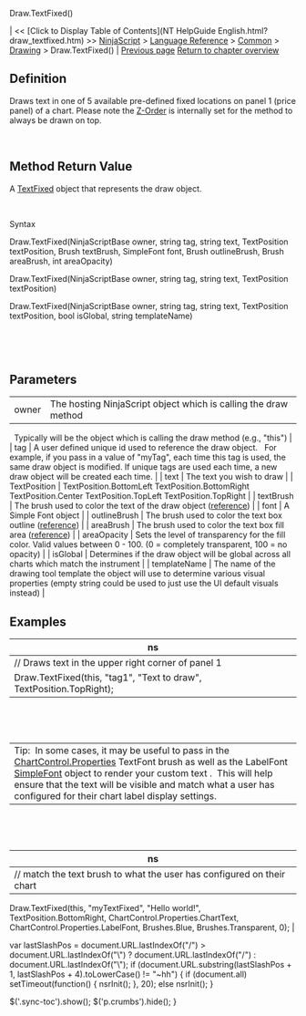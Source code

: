 ﻿










 


Draw.TextFixed()







| &lt;&lt; [Click to Display Table of Contents](NT HelpGuide English.html?draw_textfixed.htm) &gt;&gt;
 [NinjaScript](ninjascript.htm) &gt; [Language Reference](language_reference_wip.htm) &gt; [Common](common.htm) &gt; [Drawing](drawing.htm) &gt;
Draw.TextFixed() | [Previous page](text.htm)
[Return to chapter overview](drawing.htm)










Definition
----------


Draws text in one of 5 available pre-defined fixed locations on panel 1 (price panel) of a chart. Please note the [Z-Order](zordertype.htm) is internally set for the method to always be drawn on top.


 


Method Return Value
-------------------


A [TextFixed](textfixed.htm) object that represents the draw object.


 


Syntax


Draw.TextFixed(NinjaScriptBase owner, string tag, string text, TextPosition textPosition, Brush textBrush, SimpleFont font, Brush outlineBrush, Brush areaBrush, int areaOpacity)  

Draw.TextFixed(NinjaScriptBase owner, string tag, string text, TextPosition textPosition)  

Draw.TextFixed(NinjaScriptBase owner, string tag, string text, TextPosition textPosition, bool isGlobal, string templateName)


 


 


Parameters
----------




|  |  |
| --- | --- |
| owner | The hosting NinjaScript object which is calling the draw method
 
Typically will be the object which is calling the draw method (e.g., "this") |
| tag | A user defined unique id used to reference the draw object. 
 
For example, if you pass in a value of "myTag", each time this tag is used, the same draw object is modified. If unique tags are used each time, a new draw object will be created each time. |
| text | The text you wish to draw |
| TextPosition | TextPosition.BottomLeft
TextPosition.BottomRight
TextPosition.Center
TextPosition.TopLeft
TextPosition.TopRight |
| textBrush | The brush used to color the text of the draw object ([reference](https://msdn.microsoft.com/en-us/library/system.windows.media.brushes%28v=vs.110%29.aspx)) |
| font | A Simple Font object |
| outlineBrush | The brush used to color the text box outline ([reference](http://msdn.microsoft.com/en-us/library/system.drawing.color_members(v=vs.90).aspx)) |
| areaBrush | The brush used to color the text box fill area ([reference](http://msdn.microsoft.com/en-us/library/system.drawing.color_members(v=vs.90).aspx)) |
| areaOpacity | Sets the level of transparency for the fill color. Valid values between 0 - 100. (0 = completely transparent, 100 = no opacity) |
| isGlobal | Determines if the draw object will be global across all charts which match the instrument |
| templateName | The name of the drawing tool template the object will use to determine various visual properties (empty string could be used to just use the UI default visuals instead) |





Examples
--------




| ns |
| --- |
| // Draws text in the upper right corner of panel 1
Draw.TextFixed(this, "tag1", "Text to draw", TextPosition.TopRight); |



 


 




|  |
| --- |
| Tip:  In some cases, it may be useful to pass in the [ChartControl.Properties](chartcontrol_properties.htm) TextFont brush as well as the LabelFont [SimpleFont](simplefont_class.htm) object to render your custom text .  This will help ensure that the text will be visible and match what a user has configured for their chart label display settings. |



 


 




| ns |
| --- |
| // match the text brush to what the user has configured on their chart         
Draw.TextFixed(this, "myTextFixed", "Hello world!", TextPosition.BottomRight, ChartControl.Properties.ChartText, 
   ChartControl.Properties.LabelFont, Brushes.Blue, Brushes.Transparent, 0); |






 
 var lastSlashPos = document.URL.lastIndexOf("/") &gt; document.URL.lastIndexOf("\\") ? document.URL.lastIndexOf("/") : document.URL.lastIndexOf("\\");
 if (document.URL.substring(lastSlashPos + 1, lastSlashPos + 4).toLowerCase() != "~hh") {
 if (document.all) setTimeout(function() {
 nsrInit();
 }, 20);
 else nsrInit();
 }
 
 
 $('.sync-toc').show();
 $('p.crumbs').hide();
 }
 
 
 



